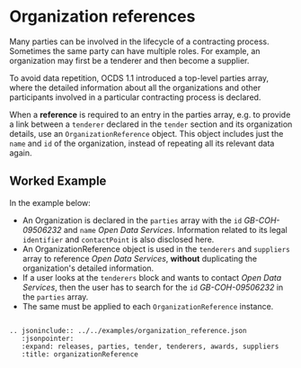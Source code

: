 # Organization references

Many parties can be involved in the lifecycle of a contracting process. Sometimes the same party can have multiple roles. For example, an organization may first be a tenderer and then become a supplier.

To avoid data repetition, OCDS 1.1 introduced a top-level parties array, where the detailed information about all the organizations and other participants involved in a particular contracting process is declared.

When a **reference** is required to an entry in the parties array, e.g. to provide a link between a `tenderer` declared in the `tender` section and its organization details, use an `OrganizationReference` object. This object includes just the `name` and `id` of the organization, instead of repeating all its relevant data again.

## Worked Example

In the example below:

* An Organization is declared in the `parties` array with the `id` *GB-COH-09506232* and `name` *Open Data Services*. Information related to its legal `identifier` and `contactPoint` is also disclosed here.
* An OrganizationReference object is used in the `tenderers` and `suppliers` array to reference *Open Data Services*, **without** duplicating the organization's detailed information.
* If a user looks at the `tenderers` block and wants to contact *Open Data Services*, then the user has to search for the `id` *GB-COH-09506232* in the `parties` array.
* The same must be applied to each `OrganizationReference` instance.


```eval_rst

.. jsoninclude:: ../../examples/organization_reference.json
   :jsonpointer:
   :expand: releases, parties, tender, tenderers, awards, suppliers
   :title: organizationReference

```
